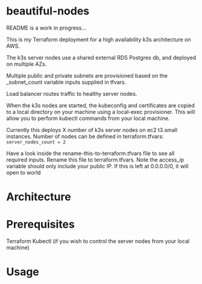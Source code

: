 # beautiful-nodes
README is a work in progress...

This is my Terraform deployment for a high availability k3s architecture on AWS.

The k3s server nodes use a shared external RDS Postgres db, and deployed on multiple AZs. 

Multiple public and private subnets are provisioned based on the _subnet_count variable inputs supplied in tfvars. 

Load balancer routes traffic to healthy server nodes.

When the k3s nodes are started, the kubeconfig and certificates are copied to a local directory on your machine using a local-exec provisioner. This will allow you to perform kubectl commands from your local machine. 

Currently this deploys X number of k3s server nodes on ec2 t3.small instances. Number of nodes can be defined in terraform.tfvars:
<code> server_nodes_count = 2 </code>

Have a look inside the rename-this-to-terraform.tfvars file to see all required inputs. Rename this file to terraform.tfvars.
Note the access_ip variable should only include your public IP. If this is left at 0.0.0.0/0, it will open to world

# Architecture

# Prerequisites
Terraform
Kubectl (if you wish to control the server nodes from your local machine)

# Usage

